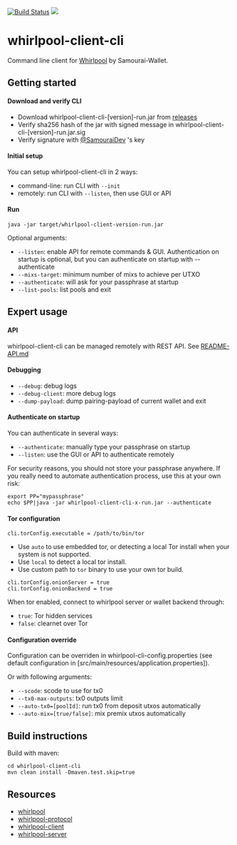 [![Build Status](https://travis-ci.org/Samourai-Wallet/whirlpool-client-cli.svg?branch=develop)](https://travis-ci.org/Samourai-Wallet/whirlpool-client-cli)
[![](https://jitpack.io/v/Samourai-Wallet/whirlpool-client-cli.svg)](https://jitpack.io/#Samourai-Wallet/whirlpool-client-cli)

# whirlpool-client-cli

Command line client for [Whirlpool](https://github.com/Samourai-Wallet/Whirlpool) by Samourai-Wallet.

## Getting started

#### Download and verify CLI
- Download whirlpool-client-cli-\[version\]-run.jar from [releases](https://github.com/Samourai-Wallet/whirlpool-client-cli/releases)
- Verify sha256 hash of the jar with signed message in whirlpool-client-cli-\[version\]-run.jar.sig
- Verify signature with [@SamouraiDev](https://github.com/SamouraiDev) 's key

#### Initial setup
You can setup whirlpool-client-cli in 2 ways:
- command-line: run CLI with ```--init```
- remotely: run CLI with ```--listen```, then use GUI or API

#### Run
```
java -jar target/whirlpool-client-version-run.jar
```

Optional arguments:
- ```--listen```: enable API for remote commands & GUI. Authentication on startup is optional, but you can authenticate on startup with --authenticate
- ```--mixs-target```: minimum number of mixs to achieve per UTXO
- ```--authenticate```: will ask for your passphrase at startup
- ```--list-pools```: list pools and exit


## Expert usage

#### API
whirlpool-client-cli can be managed remotely with REST API. See [README-API.md](README-API.md)


#### Debugging
- ```--debug```: debug logs
- ```--debug-client```: more debug logs
- ```--dump-payload```: dump pairing-payload of current wallet and exit


#### Authenticate on startup
You can authenticate in several ways:
- ```--authenticate```: manually type your passphrase on startup
- ```--listen```: use the GUI or API to authenticate remotely


For security reasons, you should not store your passphrase anywhere. If you really need to automate authentication process, use this at your own risk:
```
export PP="mypassphrase"
echo $PP|java -jar whirlpool-client-cli-x-run.jar --authenticate
```

#### Tor configuration
```
cli.torConfig.executable = /path/to/bin/tor
```
- Use `auto` to use embedded tor, or detecting a local Tor install when your system is not supported.
- Use `local` to detect a local tor install.
- Use custom path to `tor` binary to use your own tor build.

```
cli.torConfig.onionServer = true
cli.torConfig.onionBackend = true
```
When tor enabled, connect to whirlpool server or wallet backend through:
- `true`: Tor hidden services 
- `false`: clearnet over Tor


#### Configuration override
Configuration can be overriden in whirlpool-cli-config.properties (see default configuration in [src/main/resources/application.properties]).

Or with following arguments:
- ```--scode```: scode to use for tx0
- ```--tx0-max-outputs```: tx0 outputs limit
- ```--auto-tx0=[poolId]```: run tx0 from deposit utxos automatically
- ```--auto-mix=[true/false]```: mix premix utxos automatically


## Build instructions
Build with maven:

```
cd whirlpool-client-cli
mvn clean install -Dmaven.test.skip=true
```

## Resources
 * [whirlpool](https://github.com/Samourai-Wallet/Whirlpool)
 * [whirlpool-protocol](https://github.com/Samourai-Wallet/whirlpool-protocol)
 * [whirlpool-client](https://github.com/Samourai-Wallet/whirlpool-client)
 * [whirlpool-server](https://github.com/Samourai-Wallet/whirlpool-server)


